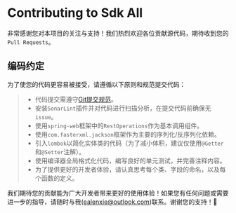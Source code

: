 # Contributing to Sdk All

非常感谢您对本项目的关注与支持！我们热烈欢迎各位贡献源代码，期待收到您的`Pull Requests`。

## 编码约定

为了使您的代码更容易被接受，请遵循以下原则和规范提交代码：

> - 代码提交需遵守[Git提交规范](https://github.com/EalenXie/sdk-all//blob/main/GIT_PR.md)。
> - 安装`SonarLint`插件并对代码进行扫描分析，在提交代码前确保无`issue`。
> - 使用`spring-web`框架中的`RestOperations`作为基本调用组件。
> - 使用`com.fasterxml.jackson`框架作为主要的序列化/反序列化依赖。
> - 引入`lombok`以简化实体类的代码（为了减小体积，建议仅使用`@Getter`和`@Setter`注解）。
> - 使用编译器全局格式化代码，编写良好的单元测试，并完善注释内容。
> - 为了提供更好的开发者体验，请认真思考每个类、字段的命名，以及每个函数的定义。

我们期待您的贡献能为广大开发者带来更好的使用体验！如果您有任何问题或需要进一步的指导，请随时与我([ealenxie@outlook.com](mailto:your-email@example.com))联系。谢谢您的支持！🚀
